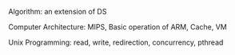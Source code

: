 Algorithm: an extension of DS

Computer Architecture: MIPS, Basic operation of ARM, Cache, VM

Unix Programming: read, write, redirection, concurrency, pthread
